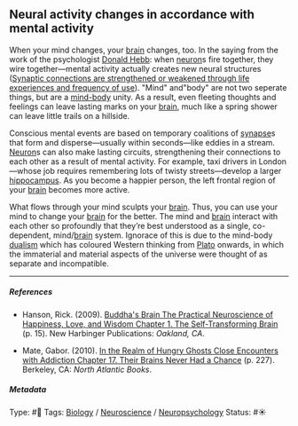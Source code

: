 ## Neural activity changes in accordance with mental activity

When your mind changes, your [brain](Brain.md) changes, too. In the saying from the work of the psychologist [Donald Hebb](): when [neuron](Neuron.md)s fire together, they wire together—mental activity actually creates new neural structures ([Synaptic connections are strengthened or weakened through life experiences and frequency of use](Synaptic%20connections%20are%20strengthened%20or%20weakened%20through%20life%20experiences%20and%20frequency%20of%20use.md)). "Mind" and"body" are not two seperate things, but are a [mind-body](Mind-body.md) unity. As a result, even fleeting thoughts and feelings can leave lasting marks on your [brain](Brain.md), much like a spring shower can leave little trails on a hillside. 

Conscious mental events are based on temporary coalitions of [synapse](Synapse.md)s that form and disperse—usually within seconds—like eddies in a stream. [Neuron](Neuron.md)s can also make lasting circuits, strengthening their connections to each other as a result of mental activity. For example, taxi drivers in London—whose job requires remembering lots of twisty streets—develop a larger [hippocampus](Hippocampus.md). As you become a happier person, the left frontal region of your [brain](Brain.md) becomes more active. 

What flows through your mind sculpts your [brain](Brain.md). Thus, you can use your mind to change your [brain](Brain.md) for the better. The mind and [brain](Brain.md) interact with each other so profoundly that they’re best understood as a single, co-dependent, mind/[brain](Brain.md) system. Ignorace of this is due to the mind-body [dualism]() which has coloured Western thinking from [Plato]() onwards, in which the immaterial and material aspects of the universe were thought of as separate and incompatible.

---

##### References

* Hanson, Rick. (2009). [Buddha's Brain The Practical Neuroscience of Happiness, Love, and Wisdom Chapter 1. The Self-Transforming Brain](Buddha's%20Brain%20The%20Practical%20Neuroscience%20of%20Happiness,%20Love,%20and%20Wisdom%20Chapter%201.%20The%20Self-Transforming%20Brain.md) (p. 15). New Harbinger Publications: *Oakland, CA*.

* Mate, Gabor. (2010). [In the Realm of Hungry Ghosts Close Encounters with Addiction Chapter 17. Their Brains Never Had a Chance](In%20the%20Realm%20of%20Hungry%20Ghosts%20Close%20Encounters%20with%20Addiction%20Chapter%2017.%20Their%20Brains%20Never%20Had%20a%20Chance.md) (p. 227). Berkeley, CA: *North Atlantic Books*. 

##### Metadata

Type: #🔴 
Tags: [Biology]() / [Neuroscience](Neuroscience.md) / [Neuropsychology](Neuropsychology.md) 
Status: #☀️ 

